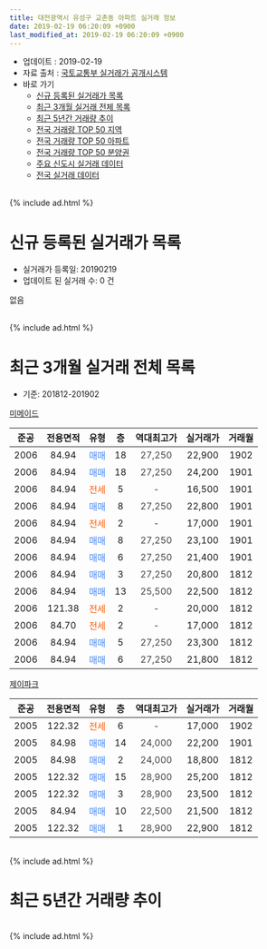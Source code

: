 ```yaml
---
title: 대전광역시 유성구 교촌동 아파트 실거래 정보
date: 2019-02-19 06:20:09 +0900
last_modified_at: 2019-02-19 06:20:09 +0900
---
```


* 업데이트 : 2019-02-19
* 자료 출처 : [국토교통부 실거래가 공개시스템](http://rt.molit.go.kr)
* 바로 가기
    * [신규 등록된 실거래가 목록](#신규-등록된-실거래가-목록)
    * [최근 3개월 실거래 전체 목록](#최근-3개월-실거래-전체-목록)
    * [최근 5년간 거래량 추이](#최근-5년간-거래량-추이)
    * [전국 거래량 TOP 50 지역](https://inasie.github.io/apt-trade-info/최근-3개월-전국에서-가장-거래가-많이-발생한-지역)
    * [전국 거래량 TOP 50 아파트](https://inasie.github.io/apt-trade-info/최근-3개월-전국에서-가장-거래가-많이-발생한-아파트)
    * [전국 거래량 TOP 50 분양권](https://inasie.github.io/apt-trade-info/최근-3개월-전국에서-가장-거래가-많이-발생한-분양권)
    * [주요 신도시 실거래 데이터](https://inasie.github.io/apt-trade-info/주요-신도시)
    * [전국 실거래 데이터](https://inasie.github.io/apt-trade-info/전국)
<br>
{% include ad.html %}
<br>

# 신규 등록된 실거래가 목록
* 실거래가 등록일: 20190219
* 업데이트 된 실거래 수: 0 건

없음

<br>
{% include ad.html %}
<br>

# 최근 3개월 실거래 전체 목록
* 기준: 201812-201902


[미메이드](https://search.naver.com/search.naver?query=%EB%8C%80%EC%A0%84%EA%B4%91%EC%97%AD%EC%8B%9C+%EC%9C%A0%EC%84%B1%EA%B5%AC+%EA%B5%90%EC%B4%8C%EB%8F%99+%EB%AF%B8%EB%A9%94%EC%9D%B4%EB%93%9C)

|준공|전용면적|유형|층|역대최고가|실거래가|거래월|
|:---:|:---:|:---:|:---:|:---:|:---:|:---:|
|2006|84.94|<span style="color:#4285f3">매매</span>|18|<span style="color:#444444">27,250</span>|22,900|1902|
|2006|84.94|<span style="color:#4285f3">매매</span>|18|<span style="color:#444444">27,250</span>|24,200|1901|
|2006|84.94|<span style="color:#ff5a00">전세</span>|5|<span style="color:#444444">-</span>|16,500|1901|
|2006|84.94|<span style="color:#4285f3">매매</span>|8|<span style="color:#444444">27,250</span>|22,800|1901|
|2006|84.94|<span style="color:#ff5a00">전세</span>|2|<span style="color:#444444">-</span>|17,000|1901|
|2006|84.94|<span style="color:#4285f3">매매</span>|8|<span style="color:#444444">27,250</span>|23,100|1901|
|2006|84.94|<span style="color:#4285f3">매매</span>|6|<span style="color:#444444">27,250</span>|21,400|1901|
|2006|84.94|<span style="color:#4285f3">매매</span>|3|<span style="color:#444444">27,250</span>|20,800|1812|
|2006|84.94|<span style="color:#4285f3">매매</span>|13|<span style="color:#444444">25,500</span>|22,500|1812|
|2006|121.38|<span style="color:#ff5a00">전세</span>|2|<span style="color:#444444">-</span>|20,000|1812|
|2006|84.70|<span style="color:#ff5a00">전세</span>|2|<span style="color:#444444">-</span>|17,000|1812|
|2006|84.94|<span style="color:#4285f3">매매</span>|5|<span style="color:#444444">27,250</span>|23,300|1812|
|2006|84.94|<span style="color:#4285f3">매매</span>|6|<span style="color:#444444">27,250</span>|21,800|1812|

[제이파크](https://search.naver.com/search.naver?query=%EB%8C%80%EC%A0%84%EA%B4%91%EC%97%AD%EC%8B%9C+%EC%9C%A0%EC%84%B1%EA%B5%AC+%EA%B5%90%EC%B4%8C%EB%8F%99+%EC%A0%9C%EC%9D%B4%ED%8C%8C%ED%81%AC)

|준공|전용면적|유형|층|역대최고가|실거래가|거래월|
|:---:|:---:|:---:|:---:|:---:|:---:|:---:|
|2005|122.32|<span style="color:#ff5a00">전세</span>|6|<span style="color:#444444">-</span>|17,000|1902|
|2005|84.98|<span style="color:#4285f3">매매</span>|14|<span style="color:#444444">24,000</span>|22,200|1901|
|2005|84.98|<span style="color:#4285f3">매매</span>|2|<span style="color:#444444">24,000</span>|18,800|1812|
|2005|122.32|<span style="color:#4285f3">매매</span>|15|<span style="color:#444444">28,900</span>|25,200|1812|
|2005|122.32|<span style="color:#4285f3">매매</span>|3|<span style="color:#444444">28,900</span>|23,500|1812|
|2005|84.94|<span style="color:#4285f3">매매</span>|10|<span style="color:#444444">22,500</span>|21,500|1812|
|2005|122.32|<span style="color:#4285f3">매매</span>|1|<span style="color:#444444">28,900</span>|22,900|1812|


<br>
{% include ad.html %}
<br>

# 최근 5년간 거래량 추이


<div style="width:100%;">
    <canvas id="deal_progress" height="200"></canvas>
</div>

<script>
new Chart(document.getElementById("deal_progress"), {
    type: 'line',
    data: {
        labels: ['201402','201403','201404','201405','201406','201407','201408','201409','201410','201411','201412','201501','201502','201503','201504','201505','201506','201507','201508','201509','201510','201511','201512','201601','201602','201603','201604','201605','201606','201607','201608','201609','201610','201611','201612','201701','201702','201703','201704','201705','201706','201707','201708','201709','201710','201711','201712','201801','201802','201803','201804','201805','201806','201807','201808','201809','201810','201811','201812','201901','201902'],
        datasets: [{
            label: '매매',
            pointRadius: 1,
            data: [5, 5, 3, 2, 3, 4, 3, 2, 5, 7, 6, 3, 4, 7, 2, 6, 5, 6, 4, 5, 11, 5, 6, 7, 3, 5, 6, 6, 3, 7, 11, 5, 7, 8, 3, 4, 6, 8, 1, 7, 8, 6, 4, 10, 6, 6, 3, 4, 8, 4, 11, 3, 5, 6, 5, 12, 10, 4, 9, 5, 1],
            borderColor: "rgba(255, 201, 14, 1)",
            backgroundColor: "rgba(255, 201, 14, 0.5)",
            fill: false,
            lineTension: 0
        },{
            label: '전월세',
            pointRadius: 1,
            data: [5, 6, 9, 6, 5, 7, 7, 7, 9, 9, 4, 8, 5, 7, 7, 7, 10, 6, 11, 3, 3, 3, 8, 14, 7, 7, 6, 5, 8, 4, 7, 1, 4, 4, 9, 2, 5, 7, 6, 6, 3, 3, 1, 1, 5, 9, 7, 7, 2, 5, 11, 3, 3, 3, 4, 4, 4, 4, 2, 2, 1],
            borderColor: "rgba(0, 141, 185, 1)",
            backgroundColor: "rgba(0, 141, 185, 0.5)",
            fill: false,
            lineTension: 0
        }
        ]
    },
    options: {
        responsive: true,
        title: {
            display: false
        },
        tooltips: {
            mode: 'index',
            intersect: false
        },
        hover: {
            mode: 'nearest',
            intersect: true
        },
        scales: {
            xAxes: [{
                display: true,
                scaleLabel: {
                    display: true,
                    labelString: '년/월'
                }
            }],
            yAxes: [{
                display: true,
                ticks: {
                    suggestedMin: 0,
                },
                scaleLabel: {
                    display: true,
                    labelString: '실거래 수'
                }
            }]
        }
    }
});

</script>


<br>
{% include ad.html %}
<br>

